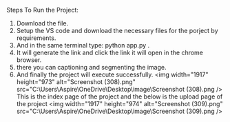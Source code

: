 Steps To Run the Project:
 1) Download the file.
 2) Setup the VS code and download the necessary files for the porject by requirements.
 3) And in the same terminal type: python app.py .
 4) It will generate the link and click the link it will open in the chrome browser.
 5) there you can captioning and segmenting the image.
 6) And finally the project will execute successfully.
<img width="1917" height="973" alt="Screenshot (308).png" src="C:\Users\Aspire\OneDrive\Desktop\image\Screenshot (308).png />
This is the index page of the project and the below is the upload page of the project
<img width="1917" height="974" alt="Screenshot (309).png" src="C:\Users\Aspire\OneDrive\Desktop\image\Screenshot (309).png />
